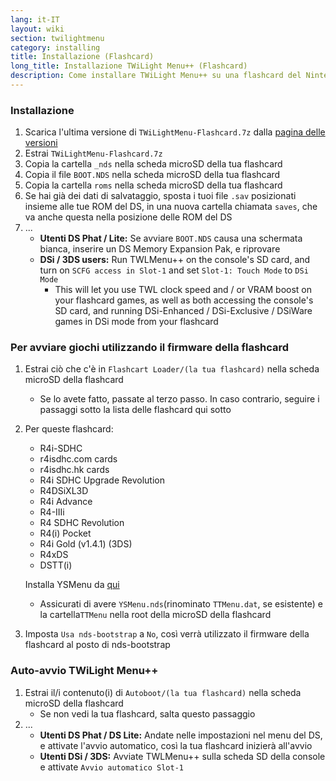 ```yaml
---
lang: it-IT
layout: wiki
section: twilightmenu
category: installing
title: Installazione (Flashcard)
long_title: Installazione TWiLight Menu++ (Flashcard)
description: Come installare TWiLight Menu++ su una flashcard del Nintendo DS
---
```


### Installazione
1. Scarica l'ultima versione di `TWiLightMenu-Flashcard.7z` dalla [pagina delle versioni](https://github.com/DS-Homebrew/TWiLightMenu/releases)
1. Estrai `TWiLightMenu-Flashcard.7z`
1. Copia la cartella `_nds` nella scheda microSD della tua flashcard
1. Copia il file `BOOT.NDS` nella scheda microSD della tua flashcard
1. Copia la cartella `roms` nella scheda microSD della tua flashcard
1. Se hai già dei dati di salvataggio, sposta i tuoi file `.sav` posizionati insieme alle tue ROM del DS, in una nuova cartella chiamata `saves`, che va anche questa nella posizione delle ROM del DS
1. ...
   - **Utenti DS Phat / Lite:** Se avviare `BOOT.NDS` causa una schermata bianca, inserire un DS Memory Expansion Pak, e riprovare
   - **DSi / 3DS users:** Run TWLMenu++ on the console's SD card, and turn on `SCFG access in Slot-1` and set `Slot-1: Touch Mode` to `DSi Mode`
      - This will let you use TWL clock speed and / or VRAM boost on your flashcard games, as well as both accessing the console's SD card, and running DSi-Enhanced / DSi-Exclusive / DSiWare games in DSi mode from your flashcard

### Per avviare giochi utilizzando il firmware della flashcard
1. Estrai ciò che c'è in `Flashcart Loader/(la tua flashcard)` nella scheda microSD della flashcard
   - Se lo avete fatto, passate al terzo passo. In caso contrario, seguire i passaggi sotto la lista delle flashcard qui sotto

1. Per queste flashcard:
   - R4i-SDHC
   - r4isdhc.com cards
   - r4isdhc.hk cards
   - R4i SDHC Upgrade Revolution
   - R4DSiXL3D
   - R4i Advance
   - R4-IIIi
   - R4 SDHC Revolution
   - R4(i) Pocket
   - R4i Gold (v1.4.1) (3DS)
   - R4xDS
   - DSTT(i)

   Installa YSMenu da [qui](https://gbatemp.net/threads/retrogamefan-updates-releases.267243/)
      - Assicurati di avere `YSMenu.nds`(rinominato `TTMenu.dat`, se esistente) e la cartella`TTMenu` nella root della microSD della flashcard
1. Imposta `Usa nds-bootstrap` a `No`, così verrà utilizzato il firmware della flashcard al posto di nds-bootstrap

### Auto-avvio TWiLight Menu++
1. Estrai il/i contenuto(i) di `Autoboot/(la tua flashcard)` nella scheda microSD della flashcard
   - Se non vedi la tua flashcard, salta questo passaggio
1. ...
   - **Utenti DS Phat / DS Lite:** Andate nelle impostazioni nel menu del DS, e attivate l'avvio automatico, così la tua flashcard inizierà all'avvio
   - **Utenti DSi / 3DS:** Avviate TWLMenu++ sulla scheda SD della console e attivate `Avvio automatico Slot-1`
